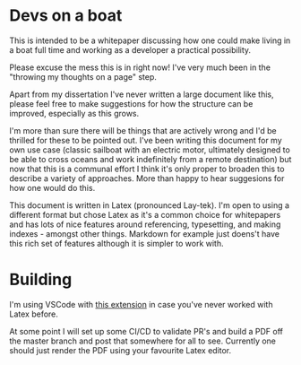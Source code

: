 # Devs on a boat
This is intended to be a whitepaper discussing how one could make living in a boat full time and working as a developer a practical possibility.

Please excuse the mess this is in right now! I've very much been in the "throwing my thoughts on a page" step.

Apart from my dissertation I've never written a large document like this, please feel free to make suggestions for how the structure can be improved, especially as this grows.

I'm more than sure there will be things that are actively wrong and I'd be thrilled for these to be pointed out. I've been writing this document for my own use case (classic sailboat with an electric motor, ultimately designed to be able to cross oceans and work indefinitely from a remote destination) but now that this is a communal effort I think it's only proper to broaden this to describe a variety of approaches. More than happy to hear suggesions for how one would do this.

This document is written in Latex (pronounced Lay-tek). I'm open to using a different format but chose Latex as it's a common choice for whitepapers and has lots of nice features around referencing, typesetting, and making indexes - amongst other things. Markdown for example just doens't have this rich set of features although it is simpler to work with.

# Building
I'm using VSCode with [this extension](https://marketplace.visualstudio.com/items?itemName=James-Yu.latex-workshop) in case you've never worked with Latex before.

At some point I will set up some CI/CD to validate PR's and build a PDF off the master branch and post that somewhere for all to see. Currently one should just render the PDF using your favourite Latex editor.
